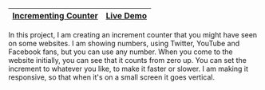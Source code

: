 | [Incrementing Counter](https://github.com/lana-20/50_Projects_in_50_Days/tree/main/IncrementingCounter) | [Live Demo](https://lana-20.github.io/incrementing-counter/) |
|----|----|

  
In this project, I am creating an increment counter that you might have seen on some websites.
I am showing numbers, using Twitter, YouTube and Facebook fans, but you can use any number.
When you come to the website initially, you can see that it counts from zero up.
You can set the increment to whatever you like, to make it faster or slower.
I am making it responsive, so that when it's on a small screen it goes vertical.
